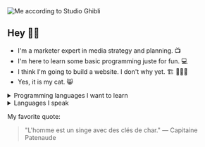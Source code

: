 <picture>
 <source media="(prefers-color-scheme: dark)" srcset="https://imgur.com/a/maz-according-to-studio-ghibli-DJwb0Ec">
 <source media="(prefers-color-scheme: light)" srcset="https://imgur.com/a/maz-according-to-studio-ghibli-DJwb0Ec">
 <img alt="Me according to Studio Ghibli" src="https://imgur.com/a/maz-according-to-studio-ghibli-DJwb0Ec">
</picture>

## Hey 👋🏼

- I'm a marketer expert in media strategy and planning.  📺
- I'm here to learn some basic programming juste for fun.  💻
- I think I'm going to build a website. I don't why yet.  🏗️ 🤷🏻‍♂️
- Yes, it is my cat.  😸

<details>
<summary>Programming languages I want to learn</summary>

| Rank | Languages  |
|-----:|------------|
|  1   | Python     |
|  2   | SQL        |
|  3   | HTML       |
|  4   | JavaScript |

</details>

<details>
<summary>Languages I speak</summary>

| Rank | Languages |
|-----:|-----------|
|  1   | French    |
|  2   | English   |

</details>

My favorite quote:
> "L'homme est un singe avec des clés de char."
— Capitaine Patenaude

<!--
Add more things later.
-->
